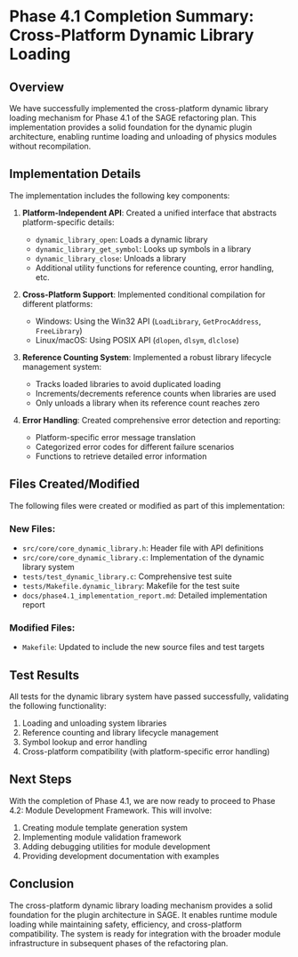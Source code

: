 # Phase 4.1 Completion Summary: Cross-Platform Dynamic Library Loading

## Overview

We have successfully implemented the cross-platform dynamic library loading mechanism for Phase 4.1 of the SAGE refactoring plan. This implementation provides a solid foundation for the dynamic plugin architecture, enabling runtime loading and unloading of physics modules without recompilation.

## Implementation Details

The implementation includes the following key components:

1. **Platform-Independent API**: Created a unified interface that abstracts platform-specific details:
   - `dynamic_library_open`: Loads a dynamic library
   - `dynamic_library_get_symbol`: Looks up symbols in a library
   - `dynamic_library_close`: Unloads a library
   - Additional utility functions for reference counting, error handling, etc.

2. **Cross-Platform Support**: Implemented conditional compilation for different platforms:
   - Windows: Using the Win32 API (`LoadLibrary`, `GetProcAddress`, `FreeLibrary`)
   - Linux/macOS: Using POSIX API (`dlopen`, `dlsym`, `dlclose`)

3. **Reference Counting System**: Implemented a robust library lifecycle management system:
   - Tracks loaded libraries to avoid duplicated loading
   - Increments/decrements reference counts when libraries are used
   - Only unloads a library when its reference count reaches zero

4. **Error Handling**: Created comprehensive error detection and reporting:
   - Platform-specific error message translation
   - Categorized error codes for different failure scenarios
   - Functions to retrieve detailed error information

## Files Created/Modified

The following files were created or modified as part of this implementation:

### New Files:
- `src/core/core_dynamic_library.h`: Header file with API definitions
- `src/core/core_dynamic_library.c`: Implementation of the dynamic library system
- `tests/test_dynamic_library.c`: Comprehensive test suite
- `tests/Makefile.dynamic_library`: Makefile for the test suite
- `docs/phase4.1_implementation_report.md`: Detailed implementation report

### Modified Files:
- `Makefile`: Updated to include the new source files and test targets

## Test Results

All tests for the dynamic library system have passed successfully, validating the following functionality:

1. Loading and unloading system libraries
2. Reference counting and library lifecycle management
3. Symbol lookup and error handling
4. Cross-platform compatibility (with platform-specific error handling)

## Next Steps

With the completion of Phase 4.1, we are now ready to proceed to Phase 4.2: Module Development Framework. This will involve:

1. Creating module template generation system
2. Implementing module validation framework
3. Adding debugging utilities for module development
4. Providing development documentation with examples

## Conclusion

The cross-platform dynamic library loading mechanism provides a solid foundation for the plugin architecture in SAGE. It enables runtime module loading while maintaining safety, efficiency, and cross-platform compatibility. The system is ready for integration with the broader module infrastructure in subsequent phases of the refactoring plan.